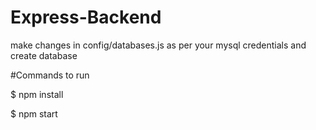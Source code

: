 # Express-Backend

make changes in config/databases.js as per your mysql credentials and create database

#Commands to run

$ npm install

$ npm start
